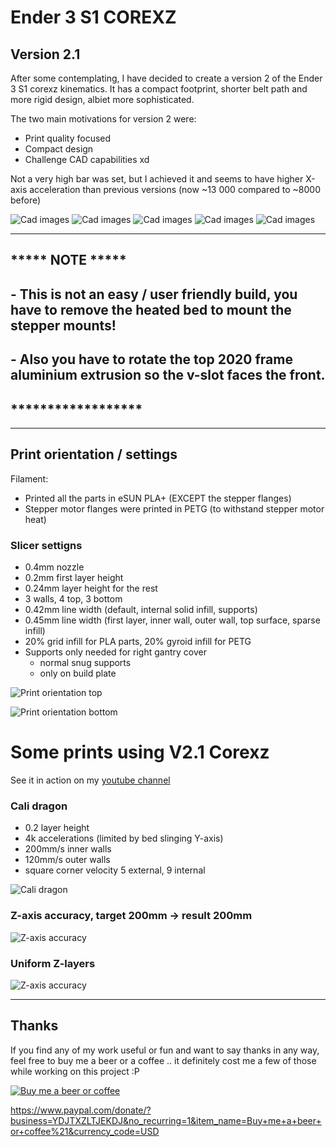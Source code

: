 # Ender 3 S1 COREXZ

## Version 2.1

After some contemplating, I have decided to create a version 2 of the Ender 3 S1 corexz kinematics. It has a compact footprint, shorter belt path and more rigid design, albiet more sophisticated.

The two main motivations for version 2 were:
- Print quality focused
- Compact design
- Challenge CAD capabilities xd

Not a very high bar was set, but I achieved it and seems to have higher X-axis acceleration than previous versions (now ~13 000 compared to ~8000 before)

![Cad images](./content/images/printer_cad1.jpg)
![Cad images](./content/images/printer_cad2.jpg)
![Cad images](./content/images/printer_cad3.jpg)
![Cad images](./content/images/printer_cad4.jpg)
![Cad images](./content/images/printer_cad5.jpg)

---

## ***** NOTE *****
## - This is not an easy / user friendly build, you have to remove the heated bed to mount the stepper mounts!
## - Also you have to rotate the top 2020 frame aluminium extrusion so the v-slot faces the front.

## ******************
---

## Print orientation / settings

Filament:
- Printed all the parts in eSUN PLA+ (EXCEPT the stepper flanges)
- Stepper motor flanges were printed in PETG (to withstand stepper motor heat)

### Slicer settigns
- 0.4mm nozzle
- 0.2mm first layer height
- 0.24mm layer height for the rest
- 3 walls, 4 top, 3 bottom
- 0.42mm line width (default, internal solid infill, supports)
- 0.45mm line width (first layer, inner wall, outer wall, top surface, sparse infill)
- 20% grid infill for PLA parts, 20% gyroid infill for PETG
- Supports only needed for right gantry cover
    - normal snug supports
    - only on build plate


![Print orientation top](./content/images/print_orientation_top.jpg)

![Print orientation bottom](./content/images/print_orientation_bottom.jpg)


# Some prints using V2.1 Corexz

See it in action on my [youtube channel](https://www.youtube.com/@f0rgiv3n)

### Cali dragon
- 0.2 layer height
- 4k accelerations (limited by bed slinging Y-axis)
- 200mm/s inner walls
- 120mm/s outer walls
- square corner velocity 5 external, 9 internal

![Cali dragon](./content/images/cali_fast_print.jpg)

### Z-axis accuracy, target 200mm -> result 200mm

![Z-axis accuracy](./content/images/height_accuracy.jpg)

### Uniform Z-layers
![Z-axis accuracy](./content/images/z_layers.jpg)

---


## Thanks
If you find any of my work useful or fun and want to say thanks in any way, feel free to buy me a beer or a coffee .. it definitely cost me a few of those while working on this project :P


[![Buy me a beer or coffee](./content/images/Donate%20QR%20Code.png)](https://www.paypal.com/donate/?business=YDJTXZLTJEKDJ&no_recurring=1&item_name=Buy+me+a+beer+or+coffee%21&currency_code=USD)

https://www.paypal.com/donate/?business=YDJTXZLTJEKDJ&no_recurring=1&item_name=Buy+me+a+beer+or+coffee%21&currency_code=USD